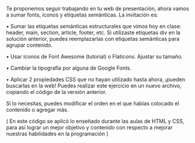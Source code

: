 Te proponemos seguir trabajando en tu web de presentación, ahora vamos a sumar fonts, íconos y etiquetas semánticas. La invitación es:

•	Sumar las etiquetas semánticas estructurales que vimos hoy en clase: header, main, section, article, footer, etc. Si utilizaste etiquetas div en la solución anterior, puedes reemplazarlas con etiquetas semánticas para agrupar contenido.

•	Usar íconos de Font Awesome (tutorial) o Flaticons. Ajustar su tamaño.

•	Cambiar la tipografía por alguna de Google Fonts.

•	Aplicar 2 propiedades CSS que no hayan utilizado hasta ahora, ¡pueden buscarlas en la web!
Puedes realizar este ejercicio en un nuevo archivo, copiando el código de la versión anterior.

Si lo necesitas, puedes modificar el orden en el que habías colocado el contenido o agregar más.

( En este código se aplicó lo enseñado durante las aulas de HTML y CSS, para así lograr un mejor objetivo y contenido con respecto a mejorar nuestras habilidades en la programación )
